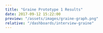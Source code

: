 ```yaml
---
title: "Graine Prototype 1 Results"
date: 2017-09-12 15:22:00
preview: "/assets/images/graine-graph.png"
relative: "/dashboards/interview-graine"
---
```


